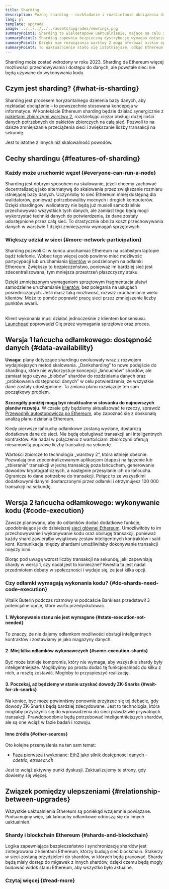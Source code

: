 ```yaml
---
title: Sharding
description: Poznaj sharding — rozkładanie i rozdzielanie obciążenia danymi niezbędne, aby zapewnić sieci Ethereum większą przepustowość transakcji i ułatwić jej działanie.
lang: pl
template: upgrade
image: ../../../../../assets/upgrades/newrings.png
summaryPoint1: Sharding to wieloetapowe uaktualnienie, mające na celu zwiększenie skalowalności i przepustowości sieci Ethereum.
summaryPoint2: Sharding zapewnia bezpieczną dystrybucję wymagań dotyczących przechowywania danych, dzięki czemu pakiety zbiorcze mogą być jeszcze tańsze, a węzły łatwiejsze w obsłudze.
summaryPoint3: Dzięki nim rozwiązania warstwy 2 mogą oferować niskie opłaty za transakcje, wykorzystując jednocześnie zabezpieczenia sieci Ethereum.
summaryPoint4: To uaktualnienie stało się istotniejsze, odkąd Ethereum przeszło na proof-of-stake.
---
```


<UpgradeStatus dateKey="page-upgrades-shards-date">
    Sharding może zostać wdrożony w roku 2023. Sharding da Ethereum więcej możliwości przechowywania i dostępu do danych, ale powstałe sieci nie będą używane do wykonywania kodu.
</UpgradeStatus>

## Czym jest sharding? {#what-is-sharding}

Sharding jest procesem horyzontalnego dzielenia bazy danych, aby rozkładać obciążenie – to powszechnie stosowana koncepcja w informatyce. W kontekście Ethereum sharding będzie działać synergicznie z [pakietami zbiorczymi warstwy 2](/layer-2/), rozdzielając ciężar obsługi dużej ilości danych potrzebnych do pakietów zbiorczych na całą sieć. Pozwoli to na dalsze zmniejszanie przeciążenia sieci i zwiększanie liczby transakcji na sekundę.

Jest to istotne z innych niż skalowalność powodów.

## Cechy shardingu {#features-of-sharding}

### Każdy może uruchomić węzeł {#everyone-can-run-a-node}

Sharding jest dobrym sposobem na skalowanie, jeżeli chcemy zachować decentralizację jako alternatywę do skalowania przez zwiększanie rozmiaru istniejącej bazy danych. Uczyniłoby to sieć Ethereum mniej dostępną dla walidatorów, ponieważ potrzebowaliby mocnych i drogich komputerów. Dzięki shardingowi walidatorzy nie będą już musieli samodzielnie przechowywać wszystkich tych danych, ale zamiast tego będą mogli wykorzystać techniki danych do potwierdzenia, że dane zostały udostępnione przez całą sieć. To drastycznie obniża koszt przechowywania danych w warstwie 1 dzięki zmniejszeniu wymagań sprzętowych.

### Większy udział w sieci {#more-network-participation}

Sharding pozwoli Ci w końcu uruchamiać Ethereum na osobistym laptopie bądź telefonie. Wobec tego więcej osób powinno mieć możliwość partycypacji lub uruchamiania [klientów](/developers/docs/nodes-and-clients/) w podzielonym na odłamki Ethereum. Zwiększy to bezpieczeństwo, ponieważ im bardziej sieć jest zdecentralizowana, tym mniejsza przestrzeń płaszczyzny ataku.

Dzięki zmniejszonym wymaganiom sprzętowym fragmentacja ułatwi samodzielne uruchamianie [klientów](/developers/docs/nodes-and-clients/), bez polegania na usługach pośredniczących. Jeśli masz taką możliwość, rozważ uruchamianie wielu klientów. Może to pomóc poprawić pracę sieci przez zmniejszenie liczby punktów awarii.

<br />

<InfoBanner isWarning>
  Klient wykonania musi działać jednocześnie z klientem konsensusu. <a href="https://launchpad.ethereum.org" target="_blank">Launchpad</a> poprowadzi Cię przez wymagania sprzętowe oraz proces.
</InfoBanner>

## Wersja 1 łańcucha odłamkowego: dostępność danych {#data-availability}

<InfoBanner emoji=":construction:" isWarning>
  <strong>Uwaga:</strong> plany dotyczące shardingu ewoluowały wraz z rozwojem wydajniejszych metod skalowania. „Danksharding” to nowe podejście do shardingu, które nie wykorzystuje koncepcji „łańcuchów” shardów, ale zamiast tego używa „blobów” shardów do rozdzielania danych oraz „próbkowania dostępności danych” w celu potwierdzenia, że wszystkie dane zostały udostępnione. Ta zmiana planu rozwiązuje ten sam początkowy problem.<br/><br/>
  <strong>Szczegóły poniżej mogą być nieaktualne w stosunku do najnowszych planów rozwoju.</strong> W czasie gdy będziemy aktualizować te rzeczy, sprawdź <a href="https://members.delphidigital.io/reports/the-hitchhikers-guide-to-ethereum">Przewodnik autostopowicza po Ethereum</a>, aby zapoznać się z doskonałą analizą planu działania Ethereum.
</InfoBanner>

Kiedy pierwsze łańcuchy odłamkowe zostaną wysłane, dostarczą dodatkowe dane do sieci. Nie będą obsługiwać transakcji ani inteligentnych kontraktów. Ale nadal w połączeniu z wartościami zbiorczymi oferują niesamowitą poprawę liczby transakcji na sekundę.

Wartości zbiorcze to technologia „warstwy 2”, która istnieje obecnie. Pozwalają one zdecentralizowanym aplikacjom (dapps) na łączenie lub „zbieranie” transakcji w jedną transakcję poza łańcuchem, generowanie dowodów kryptograficznych, a następnie przesyłanie ich do łańcucha. Ogranicza to dane potrzebne do transakcji. Połącz to ze wszystkimi dodatkowymi danymi dostarczonymi przez odłamki i otrzymujesz 100 000 transakcji na sekundę.

## Wersja 2 łańcucha odłamkowego: wykonywanie kodu {#code-execution}

Zawsze planowano, aby do odłamków dodać dodatkowe funkcje, upodobniające je do dzisiejszej [sieci głównej Ethereum](/glossary/#mainnet). Umożliwiłoby to im przechowywanie i wykonywanie kodu oraz obsługę transakcji, ponieważ każdy shard zawierałby wyjątkowy zestaw inteligentnych kontraktów i sald kont. Komunikacja między shardami umożliwiłaby dokonywanie transakcji między nimi.

Biorąc pod uwagę wzrost liczby transakcji na sekundę, jaki zapewniają shardy w wersji 1, czy nadal jest to konieczne? Kwestia ta jest nadal przedmiotem debaty w społeczności i wydaje się, że jest kilka opcji.

### Czy odłamki wymagają wykonania kodu? {#do-shards-need-code-execution}

Vitalik Buterin podczas rozmowy w podcaście Bankless przedstawił 3 potencjalne opcje, które warto przedyskutować.

<YouTube id="-R0j5AMUSzA" start="5841" />

#### 1. Wykonywanie stanu nie jest wymagane {#state-execution-not-needed}

To znaczy, że nie dajemy odłamkom możliwości obsługi inteligentnych kontraktów i zostawiamy je jako magazyny danych.

#### 2. Miej kilka odłamków wykonawczych {#some-execution-shards}

Być może istnieje kompromis, który nie wymaga, aby wszystkie shardy były inteligentniejsze. Moglibyśmy po prostu dodać tę funkcjonalność do kilku z nich, a resztę zostawić. Mogłoby to przyspieszyć realizację.

#### 3. Poczekaj, aż będziemy w stanie uzyskać dowody ZK-Snarks {#wait-for-zk-snarks}

Na koniec, być może powinniśmy ponownie przyjrzeć się tej debacie, gdy dowody ZK-Snarks będą bardziej zdecydowane. Jest to technologia, która mogłaby przyczynić się do wprowadzenia do sieci prawdziwie prywatnych transakcji. Prawdopodobnie będą potrzebować inteligentniejszych shardów, ale są one wciąż w fazie badań i rozwoju.

#### Inne źródła {#other-sources}

Oto kolejne przemyślenia na ten sam temat:

- [Faza pierwsza i wykonane: Eth2 jako silnik dostępności danych](https://ethresear.ch/t/phase-one-and-done-eth2-as-a-data-availability-engine/5269/8) – _cdetrio, etresear.ch_

Jest to wciąż aktywny punkt dyskusji. Zaktualizujemy te strony, gdy dowiemy się więcej.

## Związek pomiędzy ulepszeniami {#relationship-between-upgrades}

Wszystkie uaktualnienia Ethereum są poniekąd wzajemnie powiązane. Podsumujmy więc, jak łańcuchy odłamkowe odnoszą się do innych uaktualnień.

### Shardy i blockchain Ethereum {#shards-and-blockchain}

Logika zapewniająca bezpieczeństwo i synchronizację shardów jest zintegrowana z klientami Ethereum, którzy budują sieć blockchain. Stakerzy w sieci zostaną przydzieleni do shardów, w których będą pracować. Shardy będą miały dostęp do migawek z innych shardów, dzięki czemu będą mogły budować widok stanu Ethereum, aby wszystko było aktualne.

### Czytaj więcej {#read-more}

<ShardChainsList />
